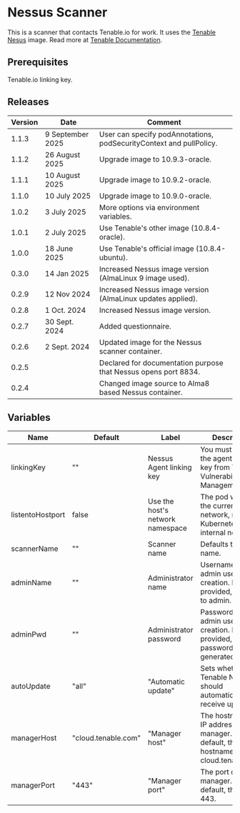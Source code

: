 # Nessus Scanner

This is a scanner that contacts Tenable.io for work. It uses the [Tenable Nesus](https://hub.docker.com/r/tenable/nessus) image. Read more at [Tenable Documentation](https://docs.tenable.com/agent/Content/getting-started.htm#About-Tenable-Agents).

## Prerequisites

Tenable.io linking key.

## Releases

| Version | Date | Comment |
| ------- | -----| ------- |
| 1.1.3 | 9 September 2025 | User can specify podAnnotations, podSecurityContext and pullPolicy. |
| 1.1.2 | 26 August 2025 | Upgrade image to 10.9.3-oracle. |
| 1.1.1 | 10 August 2025 | Upgrade image to 10.9.2-oracle. |
| 1.1.0 | 10 July 2025 | Upgrade image to 10.9.0-oracle. |
| 1.0.2 | 3 July 2025 | More options via environment variables. |
| 1.0.1 | 2 July 2025 | Use Tenable's other image (10.8.4-oracle). |
| 1.0.0 | 18 June 2025 | Use Tenable's official image (10.8.4-ubuntu). |
| 0.3.0 | 14 Jan 2025 | Increased Nessus image version (AlmaLinux 9 image used). |
| 0.2.9 | 12 Nov 2024 | Increased Nessus image version (AlmaLinux updates applied). |
| 0.2.8 | 1 Oct. 2024 | Increased Nessus image version. |
| 0.2.7 | 30 Sept. 2024 | Added questionnaire. |
| 0.2.6 | 2 Sept. 2024 | Updated image for the Nessus scanner container. |
| 0.2.5 | | Declared for documentation purpose that Nessus opens port 8834. |
| 0.2.4 | | Changed image source to Alma8 based Nessus container. |

## Variables

| Name | Default | Label | Description |
| ---- | ------- | ----- | ----------- |
| linkingKey | "" | Nessus Agent linking key | You must retrieve the agent linking key from Tenable Vulnerability Management |
| listentoHostport | false | Use the host's network namespace | The pod will see the current node's network, not the Kubernetes-internal network. |
| scannerName | "" | Scanner name | Defaults to release name. |
| adminName | "" | Administrator name | Username for admin user creation. If not provided, defaults to admin.   |
| adminPwd | "" | Administrator password | Password for admin user creation. If not provided, a password will be generated. |
| autoUpdate | "all" | "Automatic update" | Sets whether Tenable Nessus should automatically receive updates. |
| managerHost | "cloud.tenable.com" | "Manager host" | The hostname or IP address of the manager. By default, the hostname is cloud.tenable.com. |
| managerPort | "443" | "Manager port" | The port of the manager. By default, the port is 443. |
